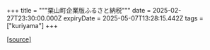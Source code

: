 +++
title = """栗山町企業版ふるさと納税"""
date = 2025-02-27T23:30:00.000Z
expiryDate = 2025-05-07T13:28:15.442Z
tags = ["kuriyama"]
+++


[[source]](https://www.town.kuriyama.hokkaido.jp/soshiki/31/14671.html)
